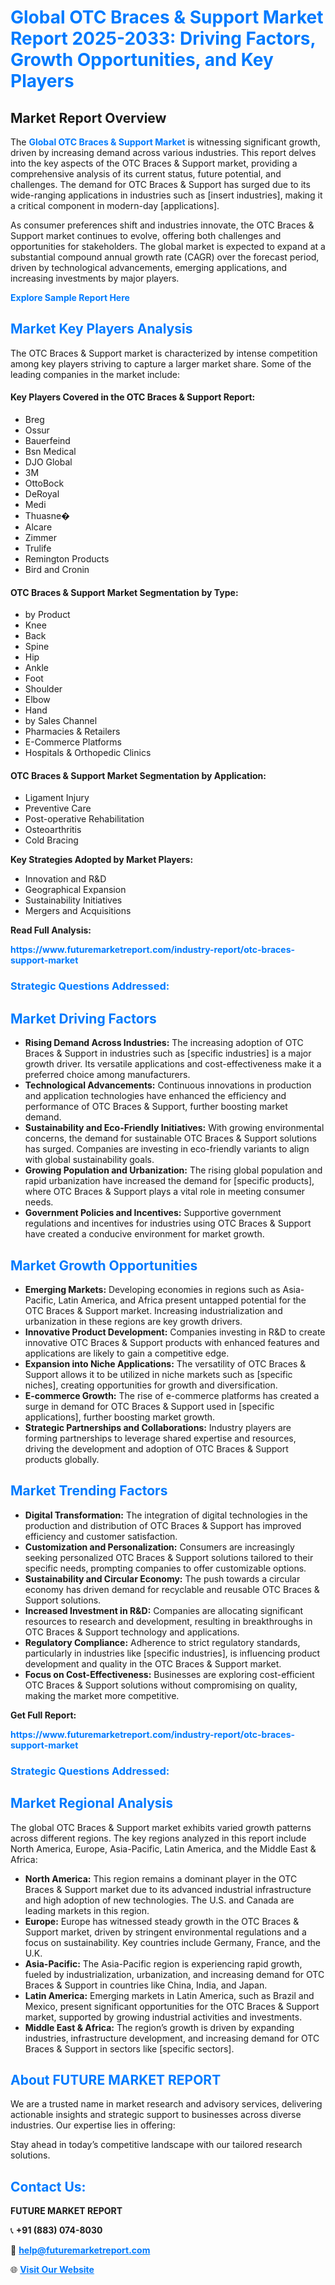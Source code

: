 <h1 style="color: #007BFF;">Global OTC Braces & Support Market Report 2025-2033: Driving Factors, Growth Opportunities, and Key Players</h1>

<section id="overview">
<h2>Market Report Overview</h2>
<p>The <a href="https://www.futuremarketreport.com/industry-report/otc-braces-support-market" style="color: #007BFF; text-decoration: none;"><strong>Global OTC Braces & Support Market</strong></a> is witnessing significant growth, driven by increasing demand across various industries. This report delves into the key aspects of the OTC Braces & Support market, providing a comprehensive analysis of its current status, future potential, and challenges. The demand for OTC Braces & Support has surged due to its wide-ranging applications in industries such as [insert industries], making it a critical component in modern-day [applications].</p>
<p>As consumer preferences shift and industries innovate, the OTC Braces & Support market continues to evolve, offering both challenges and opportunities for stakeholders. The global market is expected to expand at a substantial compound annual growth rate (CAGR) over the forecast period, driven by technological advancements, emerging applications, and increasing investments by major players.</p>
</section>

<section id="overview">
<p><a href="https://www.futuremarketreport.com/request-sample/reportId=63201" style="color: #007BFF; text-decoration: none;"><strong>Explore Sample Report Here</strong></a></p>
</section>

<section id="key-players">
<h2 style="color: #007BFF;">Market Key Players Analysis</h2>
<p>The OTC Braces & Support market is characterized by intense competition among key players striving to capture a larger market share. Some of the leading companies in the market include:</p>
<h4>Key Players Covered in the OTC Braces & Support Report:</h4>
<ul><li>Breg</li><li>Ossur</li><li>Bauerfeind</li><li>Bsn Medical</li><li>DJO Global</li><li>3M</li><li>OttoBock</li><li>DeRoyal</li><li>Medi</li><li>Thuasne�</li><li>Alcare</li><li>Zimmer</li><li>Trulife</li><li>Remington Products</li><li>Bird and Cronin</li></ul>
<h4>OTC Braces & Support Market Segmentation by Type:</h4>
<ul><li>by Product</li><li>Knee</li><li>Back</li><li>Spine</li><li>Hip</li><li>Ankle</li><li>Foot</li><li>Shoulder</li><li>Elbow</li><li>Hand</li><li>by Sales Channel</li><li>Pharmacies &amp; Retailers</li><li>E-Commerce Platforms</li><li>Hospitals &amp; Orthopedic Clinics</li></ul>

<h4>OTC Braces & Support Market Segmentation by Application:</h4>
<ul><li>Ligament Injury</li><li>Preventive Care</li><li>Post-operative Rehabilitation</li><li>Osteoarthritis</li><li>Cold Bracing</li></ul>
<p><strong>Key Strategies Adopted by Market Players:</strong></p>
<ul>
<li>Innovation and R&D</li>
<li>Geographical Expansion</li>
<li>Sustainability Initiatives</li>
<li>Mergers and Acquisitions</li>
</ul>
</section>

<section>
<p><strong>Read Full Analysis: </strong></p><a href="https://www.futuremarketreport.com/industry-report/otc-braces-support-market" style="color: #007BFF; text-decoration: none;"><strong>https://www.futuremarketreport.com/industry-report/otc-braces-support-market</strong></a>
<h3 style="color: #007BFF;">Strategic Questions Addressed:</h3>
</section>

<section id="driving-factors">
<h2 style="color: #007BFF;">Market Driving Factors</h2>
<ul>
<li><strong>Rising Demand Across Industries:</strong> The increasing adoption of OTC Braces & Support in industries such as [specific industries] is a major growth driver. Its versatile applications and cost-effectiveness make it a preferred choice among manufacturers.</li>
<li><strong>Technological Advancements:</strong> Continuous innovations in production and application technologies have enhanced the efficiency and performance of OTC Braces & Support, further boosting market demand.</li>
<li><strong>Sustainability and Eco-Friendly Initiatives:</strong> With growing environmental concerns, the demand for sustainable OTC Braces & Support solutions has surged. Companies are investing in eco-friendly variants to align with global sustainability goals.</li>
<li><strong>Growing Population and Urbanization:</strong> The rising global population and rapid urbanization have increased the demand for [specific products], where OTC Braces & Support plays a vital role in meeting consumer needs.</li>
<li><strong>Government Policies and Incentives:</strong> Supportive government regulations and incentives for industries using OTC Braces & Support have created a conducive environment for market growth.</li>
</ul>
</section>

<section id="growth-opportunities">
<h2 style="color: #007BFF;">Market Growth Opportunities</h2>
<ul>
<li><strong>Emerging Markets:</strong> Developing economies in regions such as Asia-Pacific, Latin America, and Africa present untapped potential for the OTC Braces & Support market. Increasing industrialization and urbanization in these regions are key growth drivers.</li>
<li><strong>Innovative Product Development:</strong> Companies investing in R&D to create innovative OTC Braces & Support products with enhanced features and applications are likely to gain a competitive edge.</li>
<li><strong>Expansion into Niche Applications:</strong> The versatility of OTC Braces & Support allows it to be utilized in niche markets such as [specific niches], creating opportunities for growth and diversification.</li>
<li><strong>E-commerce Growth:</strong> The rise of e-commerce platforms has created a surge in demand for OTC Braces & Support used in [specific applications], further boosting market growth.</li>
<li><strong>Strategic Partnerships and Collaborations:</strong> Industry players are forming partnerships to leverage shared expertise and resources, driving the development and adoption of OTC Braces & Support products globally.</li>
</ul>
</section>

<section id="trending-factors">
<h2 style="color: #007BFF;">Market Trending Factors</h2>
<ul>
<li><strong>Digital Transformation:</strong> The integration of digital technologies in the production and distribution of OTC Braces & Support has improved efficiency and customer satisfaction.</li>
<li><strong>Customization and Personalization:</strong> Consumers are increasingly seeking personalized OTC Braces & Support solutions tailored to their specific needs, prompting companies to offer customizable options.</li>
<li><strong>Sustainability and Circular Economy:</strong> The push towards a circular economy has driven demand for recyclable and reusable OTC Braces & Support solutions.</li>
<li><strong>Increased Investment in R&D:</strong> Companies are allocating significant resources to research and development, resulting in breakthroughs in OTC Braces & Support technology and applications.</li>
<li><strong>Regulatory Compliance:</strong> Adherence to strict regulatory standards, particularly in industries like [specific industries], is influencing product development and quality in the OTC Braces & Support market.</li>
<li><strong>Focus on Cost-Effectiveness:</strong> Businesses are exploring cost-efficient OTC Braces & Support solutions without compromising on quality, making the market more competitive.</li>
</ul>
</section>

<section>
<p><strong>Get Full Report: </strong></p><a href="https://www.futuremarketreport.com/industry-report/otc-braces-support-market" style="color: #007BFF; text-decoration: none;"><strong>https://www.futuremarketreport.com/industry-report/otc-braces-support-market</strong></a>
<h3 style="color: #007BFF;">Strategic Questions Addressed:</h3>
</section>


<section id="regional-analysis">
<h2 style="color: #007BFF;">Market Regional Analysis</h2>
<p>The global OTC Braces & Support market exhibits varied growth patterns across different regions. The key regions analyzed in this report include North America, Europe, Asia-Pacific, Latin America, and the Middle East & Africa:</p>
<ul>
<li><strong>North America:</strong> This region remains a dominant player in the OTC Braces & Support market due to its advanced industrial infrastructure and high adoption of new technologies. The U.S. and Canada are leading markets in this region.</li>
<li><strong>Europe:</strong> Europe has witnessed steady growth in the OTC Braces & Support market, driven by stringent environmental regulations and a focus on sustainability. Key countries include Germany, France, and the U.K.</li>
<li><strong>Asia-Pacific:</strong> The Asia-Pacific region is experiencing rapid growth, fueled by industrialization, urbanization, and increasing demand for OTC Braces & Support in countries like China, India, and Japan.</li>
<li><strong>Latin America:</strong> Emerging markets in Latin America, such as Brazil and Mexico, present significant opportunities for the OTC Braces & Support market, supported by growing industrial activities and investments.</li>
<li><strong>Middle East & Africa:</strong> The region’s growth is driven by expanding industries, infrastructure development, and increasing demand for OTC Braces & Support in sectors like [specific sectors].</li>
</ul>
</section>

<footer>
<h2 style="color: #007BFF;">About FUTURE MARKET REPORT</h2>
<p>We are a trusted name in market research and advisory services, delivering actionable insights and strategic support to businesses across diverse industries. Our expertise lies in offering:</p>

<p>Stay ahead in today’s competitive landscape with our tailored research solutions.</p>

<h2 style="color: #007BFF;">Contact Us:</h2>
<p><strong>FUTURE MARKET REPORT</strong></p>
<p>📞 <strong>+91 (883) 074-8030</strong></p>
<p>📧 <strong><a href="mailto:help@futuremarketreport.com" style="color: #007BFF;">help@futuremarketreport.com</a></strong></p>
<p>🌐 <strong><a href="https://www.futuremarketreport.com/" style="color: #007BFF;">Visit Our Website</a></strong></p>
</footer>